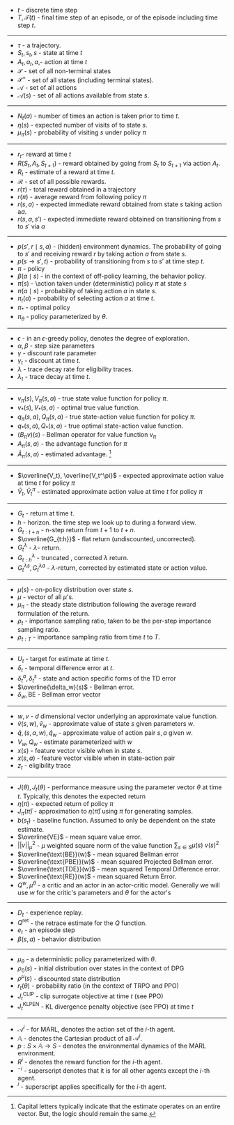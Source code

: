 * $t$ - discrete time step
* $T, \mathcal{T}(t)$ - final time step of an episode, or of the episode including time step $t$. 
*****
* $\tau$ - a trajectory.
* $S_t, s_t, s$ - state at time  $t$
* $A_t, a_t, a$,- action at time $t$
* $\mathcal{S}$ - set of all non-terminal states
* $\mathcal{S}^+$ - set of all states (including terminal states).
* $\mathcal{A}$ - set of all actions
* $\mathcal{A}(s)$ - set of all actions available from state $s$.
*****
* $N_t(a)$ - number of times an action is taken prior to time $t$.
* $\eta(s)$ - expected number of visits of to state $s$. 
* $\mu_\pi(s)$ - probability of visiting $s$ under policy $\pi$
*****
* $r_t$- reward at time $t$
* $R(S_t,A_t,S_{t+1})$ - reward obtained by going from $S_t$ to $S_{t+1}$ via action $A_t$.
* $R_t$ - estimate of a reward at time $t$.
* $\mathcal{R}$ - set of all possible rewards.
* $r(\tau)$ - total reward obtained in a trajectory
* $r(\pi)$ - average reward from following policy $\pi$ 
* $r(s,a)$ - expected immediate reward obtained from state $s$ taking action a$a$.
* $r(s,a,s')$ - expected immediate reward obtained on transitioning from $s$ to $s'$ via $a$
*****
* $p(s',r\mid s, a)$ - (hidden) environment dynamics. The probability of going to $s'$ and receiving reward $r$ by taking action $a$ from state $s$.
* $p(s\to s',t)$ - probability of transitioning from $s$ to $s'$ at time step $t$.
* $\pi$ - policy
* $\beta(a\mid s)$ - in the context of off-policy learning, the behavior policy.
* $\pi(s)$ - \action taken under (deterministic) policy $\pi$ at state $s$
* $\pi(a\mid s)$ - probability of taking action $a$ in state $s$.
* $\pi_t(a)$ - probability of selecting action $a$ at time $t$.
* $\pi_\ast$ - optimal policy
* $\pi_\theta$ - policy parameterized by $\theta$.
*****
* $\epsilon$ - in an $\epsilon$-greedy policy, denotes the degree of exploration.
* $\alpha,\beta$ - step size parameters
* $\gamma$ - discount rate parameter
* $\gamma_t$ - discount at time $t$.
* $\lambda$ - trace decay rate for eligibility traces.
* $\lambda_t$ - trace decay at time $t$.
*****
* $v_\pi(s), V_\pi(s,a)$ - true state value function for policy $\pi$. 
* $v_\ast(s), V_\ast(s,a)$ - optimal true value function.
* $q_\pi(s,a), Q_\pi(s,a)$ - true state-action value function for policy $\pi$. 
* $q_\ast(s,a), Q_\ast(s,a)$ - true optimal state-action value function. 
* $(B_\pi v)(s)$ - Bellman operator for value function $v_\pi$
* $A_\pi(s,a)$ - the advantage function for $\pi$ 
* $\hat{A}_\pi(s,a)$ - estimated advantage. [^1]

[^1]: Capital letters typically indicate that the estimate operates on an entire vector. But, the logic should remain the same. 
*****
* $\overline{V_t}, \overline{V_t^\pi}$ - expected approximate action value at time $t$ for policy $\pi$
* $\hat{V}_t, \hat{V}_t^\pi$ - estimated approximate action value at time $t$ for policy $\pi$
*****
* $G_t$ - return at time $t$.
* $h$ - horizon. the time step we look up to during a forward view.
* $G_{t:t+n}$ - n-step return from $t+1$ to $t+n$.
* $\overline{G_{t:h}}$ - flat return (undiscounted, uncorrected).
* $G_t^\lambda$ - $\lambda$- return.
* $G_{t:h}^\lambda$ - truncated , corrected $\lambda$ return.
* $G_{t}^{\lambda s},G_{t}^{\lambda a}$ - $\lambda$-return, corrected by estimated state or action value.
*****
* $\mu(s)$ - on-policy distribution over state $s$.
* $\mu$ - vector of all $\mu$'s. 
* $\mu_\pi$ - the steady state distribution following the average reward formulation of the return.
* $\rho_t$ - importance sampling ratio, taken to be the per-step importance sampling ratio.
* $\rho_{t:T}$ - importance sampling ratio from time $t$ to $T$.
*****
* $U_t$ - target for estimate at time $t$.
* $\delta_t$ - temporal difference error at $t$.
* $\delta_t^a, \delta_t^s$ - state and action specific forms of the TD error
* $\overline{\delta_w}(s)$ - Bellman error.
* $\delta_w, \text{BE}$ - Bellman error vector
*****
* $w,v$ - $d$ dimensional vector underlying an approximate value function.
* $\hat{v}(s,w), \hat{v}_w$ - approximate value of state $s$  given parameters $w$.
* $\hat{q},(s,a, w), \hat{q}_w$ - approximate value of action pair $s,a$ given $w$.
* $V_w, Q_w$ - estimate parameterized with $w$
* $x(s)$ - feature vector visible when in state $s$.
* $x(s,a)$ - feature vector visible when in state-action pair
* $z_t$ - eligibility trace
*****
* $J(\theta), J_t(\theta)$ - performance measure using the parameter vector $\theta$ at time $t$. Typically, this denotes the expected return
* $\eta(\pi)$ - expected return of policy $\pi$
* $J_\pi(\bar{\pi})$ - approximation to $\eta(\bar\pi)$ using $\pi$ for generating samples.
* $b(s_t)$ - baseline function. Assumed to only be dependent on the state estimate.
* $\overline{VE}$ - mean square value error.
* $||v||_\mu^2$ - $\mu$ weighted square norm of the value function $\sum_{s\in S}\mu(s) \ v(s)^2$
* $\overline{\text{BE}}(w)$ - mean squared Bellman error
* $\overline{\text{PBE}}(w)$ - mean squared Projected Bellman error.
* $\overline{\text{TDE}}(w)$ - mean squared Temporal Difference error.
* $\overline{\text{RE}}(w)$ - mean squared Return Error.
* $Q^w, \mu^\theta$ - a critic and an actor in an actor-critic model. Generally we will use $w$ for the critic's parameters and $\theta$ for the actor's
*****
* $D_t$ - experience replay.
* $Q^\text{ret}$ - the retrace estimate for the $Q$ function. 
* $e_t$ - an episode step 
* $\beta(s,a)$ - behavior distribution 
*****
* $\mu_\theta$ - a deterministic policy parameterized with $\theta$. 
* $\rho_0(s)$ - initial distribution over states in the context of DPG
* $\rho^\mu(s)$ - discounted state distribution
* $r_t(\theta)$ - probability ratio (in the context of TRPO and PPO)
* $J_t^\text{CLIP}$ - clip surrogate objective at time $t$ (see PPO) 
* $J_t^\text{KLPEN}$ - KL divergence penalty objective (see PPO) at time $t$
*****
* $\mathcal{A}^i$ - for MARL, denotes the action set of the $i$-th agent. 
* $\mathbb{A}$ - denotes the Cartesian product of all $\mathcal{A}^i$. 
* $p:S\times\mathbb{A}\to S$ - denotes the environmental dynamics of the MARL environment. 
* $R^i$ - denotes the reward function for the $i$-th agent. 
* $^{-i}$ - superscript denotes that it is for all other agents except the $i$-th agent. 
* $^i$ - superscript applies specifically for the $i$-th agent. 